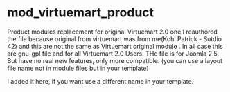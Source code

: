 mod_virtuemart_product
=======================

Product modules replacement for original Virtuemart 2.0 one
I reauthored the file because original from virtuemart was from me(Kohl Patrick - Sutdio 42) and this are not the same as Virtuemart original module .
In all case this are gnu-gpl file and for all Virtuemart 2.0 Users.
THe file is for Joomla 2.5. But have no real new features, only more compatible.
(you can use a layout file name not in module files but in your template)

I added it here, if you want use a different name in your template.
